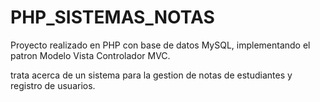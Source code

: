 # PHP_SISTEMAS_NOTAS
<p>Proyecto realizado en PHP con base de datos MySQL, implementando el patron Modelo Vista Controlador MVC. </p>
<p>trata acerca de un sistema para la gestion de notas de estudiantes y registro de usuarios.</p>
